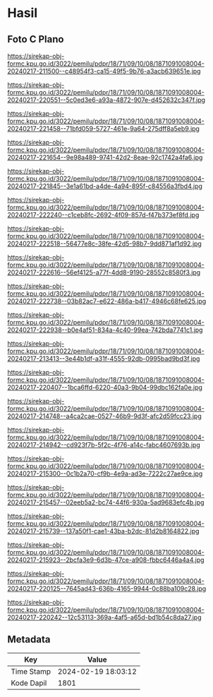 # Hasil

## Foto C Plano

https://sirekap-obj-formc.kpu.go.id/3022/pemilu/pdpr/18/71/09/10/08/1871091008004-20240217-211500--c48954f3-ca15-49f5-9b76-a3acb639651e.jpg

https://sirekap-obj-formc.kpu.go.id/3022/pemilu/pdpr/18/71/09/10/08/1871091008004-20240217-220551--5c0ed3e6-a93a-4872-907e-d452632c347f.jpg

https://sirekap-obj-formc.kpu.go.id/3022/pemilu/pdpr/18/71/09/10/08/1871091008004-20240217-221458--71bfd059-5727-461e-9a64-275dff8a5eb9.jpg

https://sirekap-obj-formc.kpu.go.id/3022/pemilu/pdpr/18/71/09/10/08/1871091008004-20240217-221654--9e98a489-9741-42d2-8eae-92c1742a4fa6.jpg

https://sirekap-obj-formc.kpu.go.id/3022/pemilu/pdpr/18/71/09/10/08/1871091008004-20240217-221845--3e1a61bd-a4de-4a94-895f-c84556a3fbd4.jpg

https://sirekap-obj-formc.kpu.go.id/3022/pemilu/pdpr/18/71/09/10/08/1871091008004-20240217-222240--c1ceb8fc-2692-4f09-857d-f47b373ef8fd.jpg

https://sirekap-obj-formc.kpu.go.id/3022/pemilu/pdpr/18/71/09/10/08/1871091008004-20240217-222518--56477e8c-38fe-42d5-98b7-9dd871af1d92.jpg

https://sirekap-obj-formc.kpu.go.id/3022/pemilu/pdpr/18/71/09/10/08/1871091008004-20240217-222616--56ef4125-a77f-4dd8-9190-28552c8580f3.jpg

https://sirekap-obj-formc.kpu.go.id/3022/pemilu/pdpr/18/71/09/10/08/1871091008004-20240217-222738--03b82ac7-e622-486a-b417-4946c68fe625.jpg

https://sirekap-obj-formc.kpu.go.id/3022/pemilu/pdpr/18/71/09/10/08/1871091008004-20240217-222938--b0e4af51-834a-4c40-99ea-742bda7741c1.jpg

https://sirekap-obj-formc.kpu.go.id/3022/pemilu/pdpr/18/71/09/10/08/1871091008004-20240217-213413--3e44b1df-a31f-4555-92db-0995bad9bd3f.jpg

https://sirekap-obj-formc.kpu.go.id/3022/pemilu/pdpr/18/71/09/10/08/1871091008004-20240217-220407--1bca6ffd-6220-40a3-9b04-99dbc162fa0e.jpg

https://sirekap-obj-formc.kpu.go.id/3022/pemilu/pdpr/18/71/09/10/08/1871091008004-20240217-214748--a4ca2cae-0527-46b9-9d3f-afc2d59fcc23.jpg

https://sirekap-obj-formc.kpu.go.id/3022/pemilu/pdpr/18/71/09/10/08/1871091008004-20240217-214942--cd923f7b-5f2c-4f76-a14c-fabc4607693b.jpg

https://sirekap-obj-formc.kpu.go.id/3022/pemilu/pdpr/18/71/09/10/08/1871091008004-20240217-215300--0c1b2a70-cf9b-4e9a-ad3e-7222c27ae9ce.jpg

https://sirekap-obj-formc.kpu.go.id/3022/pemilu/pdpr/18/71/09/10/08/1871091008004-20240217-215457--02eeb5a2-bc74-44f6-930a-5ad9683efc4b.jpg

https://sirekap-obj-formc.kpu.go.id/3022/pemilu/pdpr/18/71/09/10/08/1871091008004-20240217-215739--137a50f1-cae1-43ba-b2dc-81d2b8164822.jpg

https://sirekap-obj-formc.kpu.go.id/3022/pemilu/pdpr/18/71/09/10/08/1871091008004-20240217-215923--2bcfa3e9-6d3b-47ce-a908-fbbc6446a4a4.jpg

https://sirekap-obj-formc.kpu.go.id/3022/pemilu/pdpr/18/71/09/10/08/1871091008004-20240217-220125--7645ad43-636b-4165-9944-0c88ba109c28.jpg

https://sirekap-obj-formc.kpu.go.id/3022/pemilu/pdpr/18/71/09/10/08/1871091008004-20240217-220242--12c53113-369a-4af5-a65d-bd1b54c8da27.jpg


## Metadata

| Key        | Value               |
| ---------- | ------------------- |
| Time Stamp | 2024-02-19 18:03:12 |
| Kode Dapil | 1801                |



